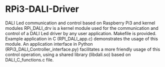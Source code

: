 # RPi3-DALI-Driver

DALI Led communication and control based on Raspberry Pi3 and kernel modules
RPi_DALI_drv is a kernel module used for the communication and control of a DALI Led driver by any user application. Makefile is provided.
Example application in C (RPI_DALI_app.c) demonstrates the usage of this module.
An application interface in Python (RPi3_DALI_Controller_interface.py) facilitates a more friendly usage of this control operation, using a shared library (libdali.so) based on DALI_C_functions.c file.
